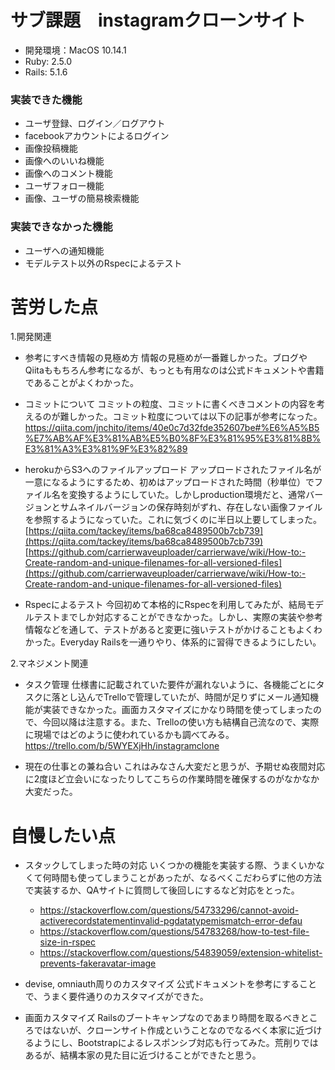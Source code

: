 # サブ課題　instagramクローンサイト

- 開発環境：MacOS 10.14.1
- Ruby: 2.5.0
- Rails: 5.1.6

### 実装できた機能
- ユーザ登録、ログイン／ログアウト
- facebookアカウントによるログイン
- 画像投稿機能
- 画像へのいいね機能
- 画像へのコメント機能
- ユーザフォロー機能
- 画像、ユーザの簡易検索機能

### 実装できなかった機能
- ユーザへの通知機能
- モデルテスト以外のRspecによるテスト

# 苦労した点
1.開発関連
- 参考にすべき情報の見極め方
情報の見極めが一番難しかった。ブログやQiitaももちろん参考になるが、もっとも有用なのは公式ドキュメントや書籍であることがよくわかった。

- コミットについて
コミットの粒度、コミットに書くべきコメントの内容を考えるのが難しかった。コミット粒度については以下の記事が参考になった。
<https://qiita.com/jnchito/items/40e0c7d32fde352607be#%E6%A5%B5%E7%AB%AF%E3%81%AB%E5%B0%8F%E3%81%95%E3%81%8B%E3%81%A3%E3%81%9F%E3%82%89>

- herokuからS3へのファイルアップロード
アップロードされたファイル名が一意になるようにするため、初めはアップロードされた時間（秒単位）でファイル名を変換するようにしていた。しかしproduction環境だと、通常バージョンとサムネイルバージョンの保存時刻がずれ、存在しない画像ファイルを参照するようになっていた。これに気づくのに半日以上要してしまった。
[https://qiita.com/tackey/items/ba68ca8489500b7cb739](https://qiita.com/tackey/items/ba68ca8489500b7cb739)  
[https://github.com/carrierwaveuploader/carrierwave/wiki/How-to:-Create-random-and-unique-filenames-for-all-versioned-files](https://github.com/carrierwaveuploader/carrierwave/wiki/How-to:-Create-random-and-unique-filenames-for-all-versioned-files)

- Rspecによるテスト
今回初めて本格的にRspecを利用してみたが、結局モデルテストまでしか対応することができなかった。しかし、実際の実装や参考情報などを通して、テストがあると変更に強いテストがかけることもよくわかった。Everyday Railsを一通りやり、体系的に習得できるようにしたい。

2.マネジメント関連
- タスク管理
仕様書に記載されていた要件が漏れないように、各機能ごとにタスクに落とし込んでTrelloで管理していたが、時間が足りずにメール通知機能が実装できなかった。画面カスタマイズにかなり時間を使ってしまったので、今回以降は注意する。また、Trelloの使い方も結構自己流なので、実際に現場ではどのように使われているかも調べてみる。
https://trello.com/b/5WYEXjHh/instagramclone

- 現在の仕事との兼ね合い
これはみなさん大変だと思うが、予期せぬ夜間対応に2度ほど立会いになったりしてこちらの作業時間を確保するのがなかなか大変だった。

# 自慢したい点
 - スタックしてしまった時の対応
いくつかの機能を実装する際、うまくいかなくて何時間も使ってしまうことがあったが、なるべくこだわらずに他の方法で実装するか、QAサイトに質問して後回しにするなど対応をとった。
	- https://stackoverflow.com/questions/54733296/cannot-avoid-activerecordstatementinvalid-pgdatatypemismatch-error-defau
	- https://stackoverflow.com/questions/54783268/how-to-test-file-size-in-rspec
	- https://stackoverflow.com/questions/54839059/extension-whitelist-prevents-fakeravatar-image

- devise, omniauth周りのカスタマイズ
公式ドキュメントを参考にすることで、うまく要件通りのカスタマイズができた。

- 画面カスタマイズ
Railsのブートキャンプなのであまり時間を取るべきところではないが、クローンサイト作成ということなのでなるべく本家に近づけるようにし、Bootstrapによるレスポンシブ対応も行ってみた。荒削りではあるが、結構本家の見た目に近づけることができたと思う。
